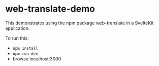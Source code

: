# web-translate-demo

This demonstrates using the npm package web-translate
in a SvelteKit application.

To run this:

- `npm install`
- `npm run dev`
- browse localhost:3000
